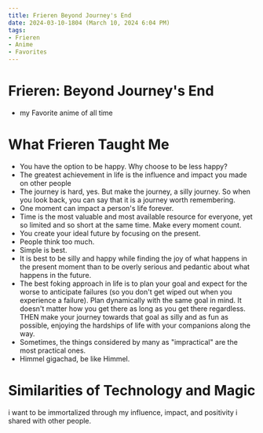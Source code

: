 ```yaml
---
title: Frieren Beyond Journey's End
date: 2024-03-10-1804 (March 10, 2024 6:04 PM)
tags: 
- Frieren
- Anime
- Favorites
---
```


# Frieren: Beyond Journey's End
- my Favorite anime of all time


# What Frieren Taught Me
- You have the option to be happy. Why choose to be less happy?
- The greatest achievement in life is the influence and impact you made on other people
- The journey is hard, yes. But make the journey, a silly journey. So when you look back, you can say that it is a journey worth remembering.
- One moment can impact a person's life forever.
- Time is the most valuable and most available resource for everyone, yet so limited and so short at the same time. Make
  every moment count.
- You create your ideal future by focusing on the present.
- People think too much.
- Simple is best.
- It is best to be silly and happy while finding the joy of what happens in the present moment than to be overly serious
  and pedantic about what happens in the future.
- The best foking approach in life is to plan your goal and expect for the worse to anticipate failures (so you don't get
wiped out when you experience a failure). Plan dynamically with the same goal in mind. It doesn't matter how you get
there as long as you get there regardless. THEN make your journey towards that goal as silly and as fun as possible,
enjoying the hardships of life with your companions along the way.
- Sometimes, the things considered by many as "impractical" are the most practical ones.
- Himmel gigachad, be like Himmel.
# Similarities of Technology and Magic

i want to be immortalized through my influence, impact, and positivity i shared with other people. 
